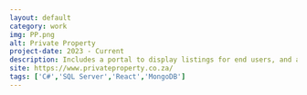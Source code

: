 ```yaml
---
layout: default
category: work
img: PP.png
alt: Private Property
project-date: 2023 - Current
description: Includes a portal to display listings for end users, and a backend admin system for agents to manage listings.
site: https://www.privateproperty.co.za/
tags: ['C#','SQL Server','React','MongoDB']
---
```

